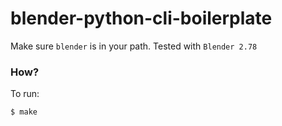# blender-python-cli-boilerplate

Make sure `blender` is in your path. Tested with `Blender 2.78`

### How?
To run:
```
$ make
```
